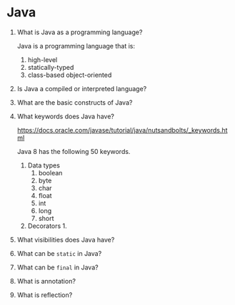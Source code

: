 # Java

1. What is Java as a programming language?

    Java is a programming language that is:
    
    1. high-level
    2. statically-typed
    3. class-based object-oriented

1. Is Java a compiled or interpreted language?

1. What are the basic constructs of Java?

1. What keywords does Java have?

    https://docs.oracle.com/javase/tutorial/java/nutsandbolts/_keywords.html

    Java 8 has the following 50 keywords.

    1. Data types
        1. boolean
        1. byte
        1. char
        1. float
        1. int
        1. long
        1. short
    1. Decorators
        1. 


1. What visibilities does Java have?

1. What can be `static` in Java?

1. What can be `final` in Java?

1. What is annotation?

1. What is reflection?